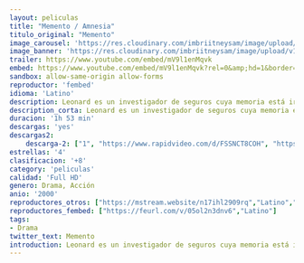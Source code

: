 ```yaml
---
layout: peliculas
title: "Memento / Amnesia"
titulo_original: "Memento"
image_carousel: 'https://res.cloudinary.com/imbriitneysam/image/upload/v1545451066/mementoposter-min.jpg'
image_banner: 'https://res.cloudinary.com/imbriitneysam/image/upload/v1545451066/memento-banner-min.jpg'
trailer: https://www.youtube.com/embed/mV9l1enMqvk
embed: https://www.youtube.com/embed/mV9l1enMqvk?rel=0&amp;hd=1&border=0&wmode=opaque&enablejsapi=1&modestbranding=1&controls=1&showinfo=1
sandbox: allow-same-origin allow-forms
reproductor: 'fembed'
idioma: 'Latino'
description: Leonard es un investigador de seguros cuya memoria está irreversiblemente dañada a causa de un golpe en la cabeza al intentar evitar el asesinato de su mujer -el último hecho que recuerda su memoria de largo plazo-. A causa del golpe no consigue retener en la memoria las cosas que ahora le suceden más allá de unos cuantos minutos, por lo que ayudado de una cámara instantánea y escritos tatuados en su cuerpo, intentará resolver y vengar el asesinato de su esposa.
description_corta: Leonard es un investigador de seguros cuya memoria está irreversiblemente dañada a causa de un golpe en la cabeza al intentar evitar el asesinato de su mujer -el último hecho que recuerda su memoria de largo plazo-. A causa del ...
duracion: '1h 53 min'
descargas: 'yes'
descargas2:
    descarga-2: ["1", "https://www.rapidvideo.com/d/FSSNCT8COH", "https://www.google.com/s2/favicons?domain=www.rapidvideo.com","RapidVideo","https://res.cloudinary.com/imbriitneysam/image/upload/v1541473684/mexico.png", "Latino", "Full HD"]
estrellas: '4'
clasificacion: '+8'
category: 'peliculas'
calidad: 'Full HD'
genero: Drama, Acción
anio: '2000'
reproductores_otros: ["https://mstream.website/n17ihl2909rq","Latino","https://www.zembed.to/public/dist/asteroid.html?id=2d137ff600c8f769c1a016fb04964cb0&title=Memento","Latino","https://mstream.website/p5mhnxy8ktgm","Latino"]
reproductores_fembed: ["https://feurl.com/v/05ol2n3dnv6","Latino"]
tags:
- Drama
twitter_text: Memento
introduction: Leonard es un investigador de seguros cuya memoria está irreversiblemente dañada a causa de un golpe en la cabeza al intentar evitar el asesinato de su mujer -el último hecho que recuerda su memoria de largo plazo-. A causa del  ..
---
```



 








